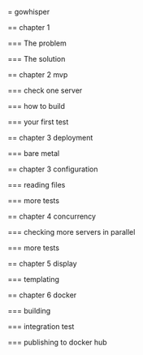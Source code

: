 = gowhisper

== chapter 1

=== The problem

=== The solution


== chapter 2 mvp

=== check one server

=== how to build 

=== your first test

== chapter 3 deployment

=== bare metal


== chapter 3 configuration

=== reading files

=== more tests


== chapter 4 concurrency

=== checking more servers in parallel

=== more tests


== chapter 5 display

=== templating


== chapter 6 docker

=== building

=== integration test

=== publishing to docker hub